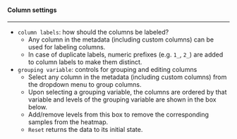 #### Column settings
--------------------


- `column labels`: how should the columns be labeled?
  - Any column in the metadata (including custom columns) can be
    used for labeling columns.
  - In case of duplicate labels, numeric prefixes (e.g. `1_`, `2_`)
    are added to column labels to make them distinct.
- `grouping variable`: controls for grouping and editing columns
  - Select any column in the metadata (including custom columns)
    from the dropdown menu to group columns.
  - Upon selecting a grouping variable, the columns are ordered
    by that variable and levels of the grouping variable are shown
    in the box below.
  - Add/remove levels from this box to remove the corresponding
    samples from the heatmap.
  - `Reset` returns the data to its initial state.
